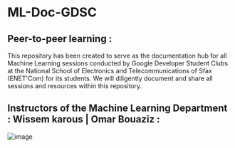 # ML-Doc-GDSC    
## Peer-to-peer learning  :   
This repository has been created to serve as the documentation hub for all Machine Learning sessions conducted by Google Developer Student Clubs at the National School of Electronics and Telecommunications of Sfax (ENET'Com) for its students. We will diligently document and share all sessions and resources within this repository. 
## Instructors of the Machine Learning Department : Wissem karous  | Omar Bouaziz  :<br>   
 
![image](https://github.com/wissemkarous/Machine_learning-Documentation-GDSC/assets/115191512/3a628307-2d49-49ea-ae17-0275d8a66c71)


